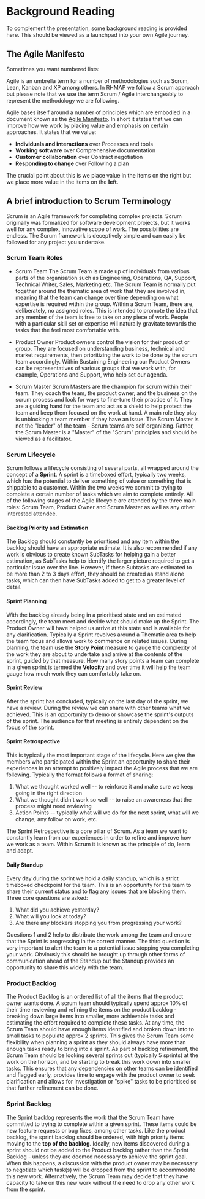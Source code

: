 # Background Reading

To complement the presentation, some background reading is provided here. This should be viewed as a launchpad into your own Agile journey.

## The Agile Manifesto

Sometimes you want numbered lists:

Agile is an umbrella term for a number of methodologies such as Scrum, Lean, Kanban and XP among others. In RHMAP we follow a Scrum approach but please note that we use the term Scrum / Agile interchangeably to represent the methodology we are following.

Agile bases itself around a number of principles which are embodied in a document known as the [Agile Manifesto](http://www.agilemanifesto.org/). In short it states that we can improve how we work by placing value and emphasis on certain approaches. It states that we value:

* **Individuals and interactions** over Processes and tools
* **Working software** over Comprehensive documentation
* **Customer collaboration** over Contract negotiation
* **Responding to change** over Following a plan

The crucial point about this is we place value in the items on the right but we place more value in the items on the **left**.


## A brief introduction to Scrum Terminology

Scrum is an Agile framework for completing complex projects. Scrum originally was formalized for software development projects, but it works well for any complex, innovative scope of work. The possibilities are endless. The Scrum framework is deceptively simple and can easily be followed for any project you undertake.

### Scrum Team Roles

* Scrum Team
The Scrum Team is made up of individuals from various parts of the organisation such as Engineering, Operations, QA, Support, Technical Writer, Sales, Marketing etc. The Scrum Team is normally put together around the thematic area of work that they are involved in, meaning that the team can change over time depending on what expertise is required within the group. Within a Scrum Team, there are, deliberately, no assigned roles. This is intended to promote the idea that any member of the team is free to take on any piece of work. People with a particular skill set or expertise will naturally gravitate towards the tasks that the feel most comfortable with.

* Product Owner
Product owners control the vision for their product or group. They are focused on understanding business, technical and market requirements, then prioritizing the work to be done by the scrum team accordingly. Within Sustaining Engineering our Product Owners can be representatives of various groups that we work with, for example, Operations and Support, who help set our agenda.

* Scrum Master
Scrum Masters are the champion for scrum within their team. They coach the team, the product owner, and the business on the scrum process and look for ways to fine-tune their practice of it. They are a guiding hand for the team and act as a shield to help protect the team and keep them focused on the work at hand. A main role they play is unblocking a team member if they have an issue. The Scrum Master is not the "leader" of the team - Scrum teams are self organizing. Rather, the Scrum Master is a "Master" of the "Scrum" principles and should be viewed as a facilitator.

### Scrum Lifecycle

Scrum follows a lifecycle consisting of several parts, all wrapped around the concept of a **Sprint**. A sprint is a timeboxed effort, typically two weeks, which has the potential to deliver something of value or something that is shippable to a customer. Within the two weeks we commit to trying to complete a certain number of tasks which we aim to complete entirely. All of the following stages of the Agile lifecycle are attended by the three main roles: Scrum Team, Product Owner and Scrum Master as well as any other interested attendee.

#### Backlog Priority and Estimation

The Backlog should constantly be prioritised and any item within the backlog should have an appropriate estimate. It is also recommended if any work is obvious to create known SubTasks for helping gain a better estimation, as SubTasks help to identify the larger picture required to get a particular issue over the line. However, if these Subtasks are estimated to be more than 2 to 3 days effort, they should be created as stand alone tasks, which can then have SubTasks added to get to a greater level of detail.

#### Sprint Planning

With the backlog already being in a prioritised state and an estimated accordingly, the team meet and decide what should make up the Sprint. The Product Owner will have helped us arrive at this state and is available for any clarification. Typically a Sprint revolves around a Thematic area to help the team focus and allows work to commence on related issues. During planning, the team use the **Story Point** measure to gauge the complexity of the work they are about to undertake and arrive at the contents of the sprint, guided by that measure. How many story points a team can complete in a given sprint is termed the **Velocity** and over time it will help the team gauge how much work they can comfortably take on.

#### Sprint Review

After the sprint has concluded, typically on the last day of the sprint, we have a review. During the review we can share with other teams what we achieved. This is an opportunity to demo or showcase the sprint's outputs of the sprint. The audience for that meeting is entirely dependent on the focus of the sprint.

#### Sprint Retrospective

This is typically the most important stage of the lifecycle. Here we give the members who participated within the Sprint an opportunity to share their experiences in an attempt to positively impact the Agile process that we are following. Typically the format follows a format of sharing:

1. What we thought worked well -- to reinforce it and make sure we keep going in the right direction
2. What we thought didn't work so well -- to raise an awareness that the process might need reviewing
3. Action Points -- typically what will we do for the next sprint, what will we change, any follow on work, etc.

The Sprint Retrospective is a core pillar of Scrum. As a team we want to constantly learn from our experiences in order to refine and improve how we work as a team. Within Scrum it is known as the principle of do, learn and adapt.

#### Daily Standup

Every day during the sprint we hold a daily standup, which is a strict timeboxed checkpoint for the team. This is an opportunity for the team to share their current status and to flag any issues that are blocking them. Three core questions are asked:

1. What did you achieve yesterday?
2. What will you look at today?
3. Are there any blockers stopping you from progressing your work?

Questions 1 and 2 help to distribute the work among the team and ensure that the Sprint is progressing in the correct manner. The third question is very important to alert the team to a potential issue stopping you completing your work. Obviously this should be brought up through other forms of communication ahead of the Standup but the Standup provides an opportunity to share this widely with the team.

### Product Backlog
The Product Backlog is an ordered list of all the items that the product owner wants done. A scrum team should typically spend approx 10% of their time reviewing and refining the items on the product backlog - breaking down large items into smaller, more achievable tasks and estimating the effort required to complete these tasks. At any time, the Scrum Team should have enough items identified and broken down into to small tasks to populate approx 2 sprints. This gives the Scrum Team some flexibility when planning a sprint as they should always have more than enough tasks ready to bring into a sprint. As part of backlog refinement, the Scrum Team should be looking several sprints out (typically 5 sprints) at the work on the horizon, and be starting to break this work down into smaller tasks. This ensures that any dependencies on other teams can be identified and flagged early, provides time to engage with the product owner to seek clarification and allows for investigation or "spike" tasks to be prioritised so that further refinement can be done.

### Sprint Backlog
The Sprint backlog represents the work that the Scrum Team have committed to trying to complete within a given sprint. These items could be new feature requests or bug fixes, among other tasks. Like the product backlog, the sprint backlog should be ordered, with high priority items moving to the **top of the backlog**. Ideally, new items discovered during a sprint should not be added to the Product backlog rather than the Sprint Backlog - unless they are deemed necessary to achieve the sprint goal. When this happens, a discussion with the product owner may be necessary to negotiate which task(s) will be dropped from the sprint to accommodate this new work. Alternatively, the Scrum Team may decide that they have capacity to take on this new work without the need to drop any other work from the sprint.